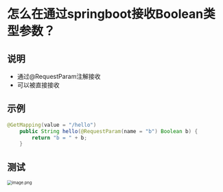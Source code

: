# 怎么在通过springboot接收Boolean类型参数？





## 说明

- 通过@RequestParam注解接收
- 可以被直接接收



## 示例

```java
@GetMapping(value = "/hello")
    public String hello(@RequestParam(name = "b") Boolean b) {
        return "b = " + b;
    }
```





## 测试

<img src="http://81.71.143.136/figurebed/figurebedcontroller/picture/5a95ddc0-cee3-4e94-a4b2-307505113cee655" alt="image.png" style="zoom:67%;" />



